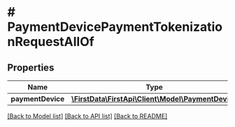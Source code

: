 # # PaymentDevicePaymentTokenizationRequestAllOf

## Properties

Name | Type | Description | Notes
------------ | ------------- | ------------- | -------------
**paymentDevice** | [**\FirstData\FirstApi\Client\Model\PaymentDevice**](PaymentDevice.md) |  | 

[[Back to Model list]](../../README.md#documentation-for-models) [[Back to API list]](../../README.md#documentation-for-api-endpoints) [[Back to README]](../../README.md)


